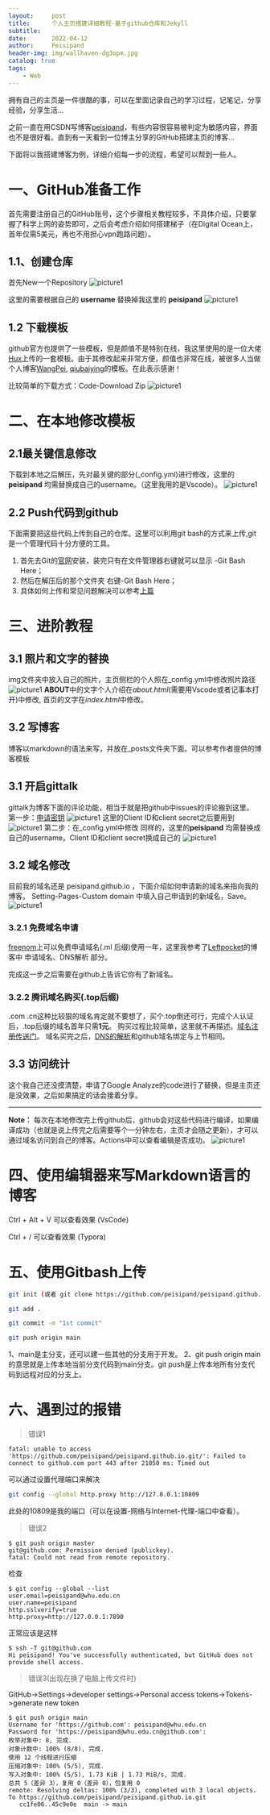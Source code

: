 ```yaml
---
layout:     post
title:      个人主页搭建详细教程-基于github仓库和Jekyll
subtitle:   
date:       2022-04-12
author:     Peisipand
header-img: img/wallhaven-dg3opm.jpg
catalog: true
tags:
    - Web
---
```


拥有自己的主页是一件很酷的事，可以在里面记录自己的学习过程，记笔记，分享经验，分享生活...

之前一直在用CSDN写博客[peisipand](https://blog.csdn.net/peisipand?spm=1001.2101.3001.5343)，有些内容很容易被判定为敏感内容，界面也不是很好看。直到有一天看到一位博主分享的GitHub搭建主页的博客...

下面将以我搭建博客为例，详细介绍每一步的流程，希望可以帮到一些人。
# 一、GitHub准备工作
首先需要注册自己的GitHub账号，这个步骤相关教程较多，不具体介绍，只要掌握了科学上网的姿势即可，之后会考虑介绍如何搭建梯子（在Digital Ocean上，首年仅需5美元，再也不用担心vpn跑路问题）。

## 1.1、创建仓库
首先New一个Repository
![picture1](/img/Web_build_my_homepage/1.jpg)

这里的需要根据自己的 **username** 替换掉我这里的 **peisipand**
![picture1](/img/Web_build_my_homepage/2.jpg)

## 1.2 下载模板
github官方也提供了一些模板，但是颜值不是特别在线，我这里使用的是一位大佬[Hux](https://github.com/Huxpro/huxpro.github.io)上传的一套模板。由于其修改起来非常方便，颜值也非常在线，被很多人当做个人博客[WangPei](https://wangpei.ink/), [qiubaiying](https://qiubaiying.github.io/)的模板。在此表示感谢！

比较简单的下载方式：Code-Download Zip
![picture1](/img/Web_build_my_homepage/3.jpg)

# 二、在本地修改模板
## 2.1最关键信息修改
下载到本地之后解压，先对最关键的部分(_config.yml)进行修改，这里的 **peisipand** 均需替换成自己的username。（这里我用的是Vscode）。
![picture1](/img/Web_build_my_homepage/4.jpg)


## 2.2 Push代码到github
下面需要把这些代码上传到自己的仓库。这里可以利用git bash的方式来上传,git是一个管理代码十分方便的工具。
1. 首先去Git的[官网](https://git-scm.com/)安装，装完只有在文件管理器右键就可以显示 -Git Bash Here；
2. 然后在解压后的那个文件夹 右键-Git Bash Here；
3. 具体如何上传和常见问题解决可以参考[上篇](https://peisipand.top/2021/04/13/GitBash/)

# 三、进阶教程
## 3.1 照片和文字的替换
img文件夹中放入自己的照片，主页侧栏的个人照在_config.yml中修改照片路径
![picture1](/img/Web_build_my_homepage/5.jpg)
**ABOUT**中的文字个人介绍在*about.html*(需要用Vscode或者记事本打开)中修改, 首页的文字在*index.html*中修改。

## 3.2 写博客
博客以markdown的语法来写，并放在_posts文件夹下面。可以参考作者提供的博客模板
## 3.1 开启gittalk
gittalk为博客下面的评论功能，相当于就是把github中issues的评论搬到这里。
第一步：[申请密钥](https://github.com/settings/applications/new)
![picture1](/img/Web_build_my_homepage/6.jpg)
这里的Client ID和client secret之后要用到
![picture1](/img/Web_build_my_homepage/7.jpg)
第二步：在_config.yml中修改
同样的，这里的**peisipand** 均需替换成自己的username。Client ID和client secret换成自己的
![picture1](/img/Web_build_my_homepage/8.jpg)

## 3.2 域名修改
目前我的域名还是 peisipand.github.io ，下面介绍如何申请新的域名来指向我的博客。 Setting-Pages-Custom domain 中填入自己申请到的新域名，Save。
![picture1](/img/Web_build_my_homepage/9.jpg)

### 3.2.1 免费域名申请
[freenom](https://my.freenom.com/clientarea.php?action=domains)上可以免费申请域名(.ml 后缀)使用一年，这里我参考了[Leftpocket](https://left-pocket.github.io/post/hugo/hugo_dns/)的博客中 申请域名、DNS解析 部分。

完成这一步之后需要在github上告诉它你有了新域名。

### 3.2.2 腾讯域名购买(.top后缀)
.com .cn这种比较狠的域名肯定就不要想了，买个.top倒还可行，完成个人认证后，.top后缀的域名首年只需**1元**。
购买过程比较简单，这里就不再描述。[域名注册传送门](https://dnspod.cloud.tencent.com/?from=qcloudHpProductDns/)。
域名买完之后，[DNS的解析](https://console.cloud.tencent.com/cns)和github域名绑定与上节相同。

## 3.3 访问统计
这个我自己还没摸清楚，申请了Google Analyze的code进行了替换，但是主页还是没效果，之后如果搞定的话会接着分享。

---
**Note：** 每次在本地修改完上传github后，github会对这些代码进行编译，如果编译成功（也就是说上传完之后需要等个一分钟左右，主页才会随之更新），才可以通过域名访问到自己的博客。Actions中可以查看编辑是否成功。
![picture1](/img/Web_build_my_homepage/10.jpg)

# 四、使用编辑器来写Markdown语言的博客

Ctrl + Alt + V 可以查看效果 (VsCode)

Ctrl + / 可以查看效果 (Typora)

# 五、使用Gitbash上传

```bash
git init (或者 git clone https://github.com/peisipand/peisipand.github.io.git)
```

```bash
git add .
```

```bash
git commit -m "1st commit"
```

```bash
git push origin main
```

1、main是主分支，还可以建一些其他的分支用于开发。
2、git push origin main的意思就是上传本地当前分支代码到main分支。git push是上传本地所有分支代码到远程对应的分支上。

# 六、遇到过的报错

>错误1

```
fatal: unable to access 'https://github.com/peisipand/peisipand.github.io.git/': Failed to connect to github.com port 443 after 21050 ms: Timed out
```
可以通过设置代理端口来解决
```bash
git config --global http.proxy http://127.0.0.1:10809
```
此处的10809是我的端口（可以在设置-网络与Internet-代理-端口中查看）。

>错误2
```
$ git push origin master
git@github.com: Permission denied (publickey).
fatal: Could not read from remote repository.
```
检查
```
$ git config --global --list
user.email=peisipand@whu.edu.cn
user.name=peisipand
http.sslverify=true
http.proxy=http://127.0.0.1:7890
```
正常应该是这样
```
$ ssh -T git@github.com
Hi peisipand! You've successfully authenticated, but GitHub does not provide shell access.
```


>错误3(出现在换了电脑上传文件时)

GitHub->Settings->developer settings->Personal access tokens->Tokens->generate new token
```
$ git push origin main
Username for 'https://github.com': peisipand@whu.edu.cn
Password for 'https://peisipand@whu.edu.cn@github.com': 
枚举对象中: 8, 完成.
对象计数中: 100% (8/8), 完成.
使用 12 个线程进行压缩
压缩对象中: 100% (5/5), 完成.
写入对象中: 100% (5/5), 1.73 KiB | 1.73 MiB/s, 完成.
总共 5（差异 3），复用 0（差异 0），包复用 0
remote: Resolving deltas: 100% (3/3), completed with 3 local objects.
To https://github.com/peisipand/peisipand.github.io.git
   cc1fe06..45c9e0e  main -> main
```